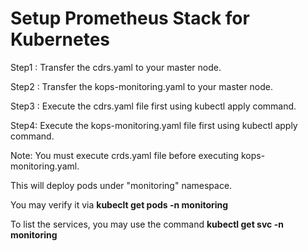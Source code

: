 # Setup Prometheus Stack for Kubernetes

Step1 : Transfer the cdrs.yaml to your master node.

Step2 : Transfer the kops-monitoring.yaml to your master node.

Step3 : Execute the cdrs.yaml file first using kubectl apply command.

Step4: Execute the kops-monitoring.yaml file first using kubectl apply command.

Note: You must execute crds.yaml file before executing kops-monitoring.yaml.

This will deploy pods under "monitoring" namespace.

You may verify it via **kubeclt get pods -n monitoring**

To list the services, you may use the command **kubectl get svc -n monitoring**
